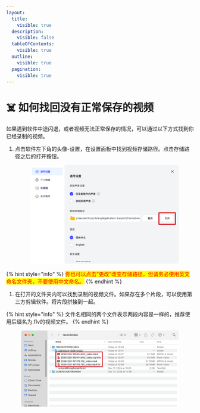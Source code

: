 ```yaml
---
layout:
  title:
    visible: true
  description:
    visible: false
  tableOfContents:
    visible: true
  outline:
    visible: true
  pagination:
    visible: true
---
```


# ☠️ 如何找回没有正常保存的视频

如果遇到软件中途闪退，或者视频无法正常保存的情况，可以通过以下方式找到你已经录制的视频。

1.  点击软件左下角的头像-设置，在设置面板中找到视频存储路径。点击存储路径之后的打开按钮。

    <figure><img src="../.gitbook/assets/image (105).png" alt=""><figcaption></figcaption></figure>

{% hint style="info" %}
&#x20; <mark style="color:red;">你也可以点击“更改”改变存储路径，但请务必使用英文命名文件夹，不要使用中文命名。</mark>
{% endhint %}

1. 在打开的文件夹内可以找到录制的视频文件。如果存在多个片段，可以使用第三方剪辑软件。将片段拼接到一起。

{% hint style="info" %}
文件名相同的两个文件表示两段内容是一样的，推荐使用后缀名为.flv的视频文件。
{% endhint %}

<figure><img src="../.gitbook/assets/image (106).png" alt=""><figcaption></figcaption></figure>



